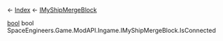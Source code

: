 ← [Index](Api-Index) ← [IMyShipMergeBlock](SpaceEngineers.Game.ModAPI.Ingame.IMyShipMergeBlock)

[bool](System.Boolean) bool SpaceEngineers.Game.ModAPI.Ingame.IMyShipMergeBlock.IsConnected